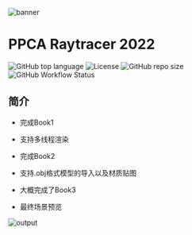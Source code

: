 ![banner](https://user-images.githubusercontent.com/4198311/89027545-461dd180-d35d-11ea-9972-7bf1b07f942d.png)

# PPCA Raytracer 2022

![GitHub top language](https://img.shields.io/github/languages/top/ACMClassCourse-2021/PPCA-Raytracer-2022)
![License](https://img.shields.io/github/license/ACMClassCourse-2021/PPCA-Raytracer-2022)
![GitHub repo size](https://img.shields.io/github/repo-size/ACMClassCourse-2021/PPCA-Raytracer-2022)
![GitHub Workflow Status](https://img.shields.io/github/workflow/status/ACMClassCourse-2021/PPCA-Raytracer-2022/CI)

## 简介

- 完成Book1

- 支持多线程渲染

- 完成Book2

- 支持.obj格式模型的导入以及材质贴图

- 大概完成了Book3

- 最终场景预览


![output](https://s2.loli.net/2022/07/15/61lbDEIwAp2zXN5.jpg)
